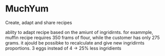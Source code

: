 # MuchYum
Create, adapt and share recipes 

ablity to adapt recipe based on the amiunt of ingridirnts. for exammple, muffin recipe requires 350 frams of flour, while the customer has only 275 grams. it ajould be possibke to recalculate and give new ingridirnts proportions. 3 eggs instead of 4 -> 25% less ingridients 
